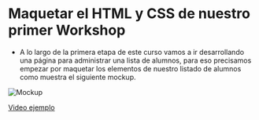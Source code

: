 # Maquetar el HTML y CSS de nuestro primer Workshop

- A lo largo de la primera etapa de este curso vamos a ir desarrollando una página para administrar una lista de alumnos, para eso precisamos empezar por maquetar los elementos de nuestro listado de alumnos como muestra el siguiente mockup.

![Mockup](mockup.png)

[Video ejemplo](https://www.useloom.com/share/737f633426a54478ac3e4bedca88e7a9)